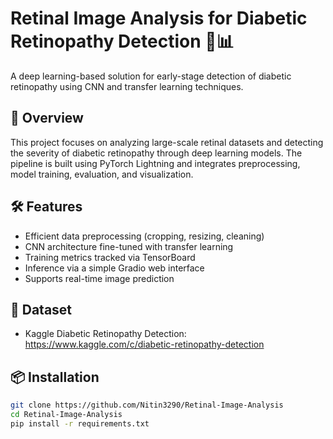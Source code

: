 # Retinal Image Analysis for Diabetic Retinopathy Detection 🧠📊

A deep learning-based solution for early-stage detection of diabetic retinopathy using CNN and transfer learning techniques.

## 🚀 Overview

This project focuses on analyzing large-scale retinal datasets and detecting the severity of diabetic retinopathy through deep learning models. The pipeline is built using PyTorch Lightning and integrates preprocessing, model training, evaluation, and visualization.

## 🛠 Features

- Efficient data preprocessing (cropping, resizing, cleaning)
- CNN architecture fine-tuned with transfer learning
- Training metrics tracked via TensorBoard
- Inference via a simple Gradio web interface
- Supports real-time image prediction

## 📂 Dataset

- Kaggle Diabetic Retinopathy Detection: https://www.kaggle.com/c/diabetic-retinopathy-detection

## 📦 Installation

```bash
git clone https://github.com/Nitin3290/Retinal-Image-Analysis
cd Retinal-Image-Analysis
pip install -r requirements.txt
